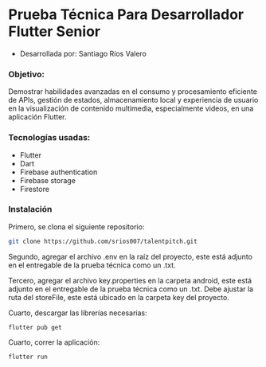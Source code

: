 # Prueba Técnica Para Desarrollador Flutter Senior

* Desarrollada por: Santiago Ríos Valero

### Objetivo:

Demostrar habilidades avanzadas en el consumo y procesamiento eficiente de APIs, gestión de estados, almacenamiento local y experiencia de usuario en la visualización de contenido multimedia, especialmente videos, en una aplicación Flutter.

### Tecnologías usadas:

* Flutter
* Dart
* Firebase authentication
* Firebase storage
* Firestore

### Instalación 

Primero, se clona el siguiente repositorio:

```bash
git clone https://github.com/srios007/talentpitch.git
```

Segundo, agregar el archivo .env en la raíz del proyecto, este está adjunto en el entregable de la prueba técnica como un .txt.

Tercero, agregar el archivo key.properties en la carpeta android, este está adjunto en el entregable de la prueba técnica como un .txt. Debe ajustar la ruta del storeFile, este está ubicado en la carpeta key del proyecto.

Cuarto, descargar las librerías necesarias: 

```
flutter pub get
```
Cuarto, correr la aplicación:

```
flutter run
```
